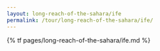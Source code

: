 ```yaml
---
layout: long-reach-of-the-sahara/ife
permalink: /tour/long-reach-of-the-sahara/ife/
---
```

{% tf pages/long-reach-of-the-sahara/ife.md %}
